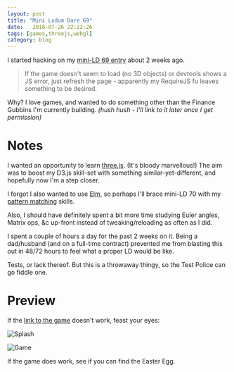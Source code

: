 ```yaml
---
layout: post
title: "Mini Ludum Dare 69"
date:   2016-07-26 22:22:26
tags: [games,threejs,webgl]
category: blog
---
```


I started hacking on my [mini-LD 69 entry](/projects/ld69/) about 2 weeks ago.

> If the game doesn't seem to load (no 3D objects) or devtools shows a JS error, just refresh the page - apparently my RequireJS fu leaves something to be desired.

Why? I love games, and wanted to do something other than the Finance Gubbins I'm currently building. *(hush hush - I'll link to it later once I get permission)*

# Notes

I wanted an opportunity to learn [three.js](http://threejs.org/). (It's bloody marvellous!) The aim was to boost my D3.js skill-set with something similar-yet-different, and hopefully now I'm a step closer.

I forgot I also wanted to use [Elm](http://elm-lang.org/), so perhaps I'll brace mini-LD 70 with my [pattern matching](https://en.wikipedia.org/wiki/Category:Pattern_matching_programming_languages) skills.

Also, I should have definitely spent a bit more time studying Euler angles, Matrix ops, &c up-front instead of tweaking/reloading as often as I did.

I spent a couple of hours a day for the past 2 weeks on it. Being a dad/husband (and on a full-time contract) prevented me from blasting this out in 48/72 hours to feel what a proper LD would be like.

Tests, or lack thereof. But this is a throwaway thingy, so the Test Police can go fiddle one.

# Preview

If the [link to the game](/projects/ld69/) doesn't work, feast your eyes:

![Splash](/assets/{{page.id}}/splash.png)

![Game](/assets/{{page.id}}/game.png)

If the game does work, see if you can find the Easter Egg.
